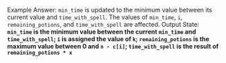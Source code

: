 Example Answer:
`min_time` is updated to the minimum value between its current value and `time_with_spell`. The values of `min_time`, `i`, `remaining_potions`, and `time_with_spell` are affected. 
Output State: **`min_time` is the minimum value between the current `min_time` and `time_with_spell`; `i` is assigned the value of `k`; `remaining_potions` is the maximum value between 0 and `n - c[i]`; `time_with_spell` is the result of `remaining_potions * x`**